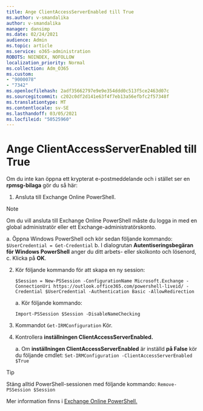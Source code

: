 ```yaml
---
title: Ange ClientAccessServerEnabled till True
ms.author: v-smandalika
author: v-smandalika
manager: dansimp
ms.date: 02/24/2021
audience: Admin
ms.topic: article
ms.service: o365-administration
ROBOTS: NOINDEX, NOFOLLOW
localization_priority: Normal
ms.collection: Adm_O365
ms.custom:
- "9000078"
- "7342"
ms.openlocfilehash: 2adf35662797e9e9e354ddd0c513f5ce2463d07c
ms.sourcegitcommit: c202c0df2d141e63f4f7eb13a56efbfc2f57348f
ms.translationtype: MT
ms.contentlocale: sv-SE
ms.lasthandoff: 03/05/2021
ms.locfileid: "50525960"
---
```

# <a name="set-clientaccessserverenabled-to-true"></a>Ange ClientAccessServerEnabled till True

Om du inte kan öppna ett krypterat e-postmeddelande och i stället ser en **rpmsg-bilaga** gör du så här:

1. Ansluta till Exchange Online PowerShell.

> [!NOTE]
> Om du vill ansluta till Exchange Online PowerShell måste du logga in med en global administratör eller ett Exchange-administratörskonto.

   a. Öppna Windows PowerShell och kör sedan följande kommando: `$UserCredential = Get-Credential`
b. I dialogrutan **Autentiseringsbegäran för Windows PowerShell** anger du ditt arbets- eller skolkonto och lösenord, c. Klicka på **OK**. 

2. Kör följande kommando för att skapa en ny session:

    `$Session = New-PSSession -ConfigurationName Microsoft.Exchange -ConnectionUri https://outlook.office365.com/powershell-liveid/ -Credential $UserCredential -Authentication Basic -AllowRedirection`

    a. Kör följande kommando:
    
    `Import-PSSession $Session -DisableNameChecking`

3. Kommandot `Get-IRMConfiguration` Kör.

4. Kontrollera **inställningen ClientAccessServerEnabled.** 

    a. Om **inställningen ClientAccessServerEnabled** är inställd **på False** kör du följande cmdlet: `Set-IRMConfiguration -ClientAccessServerEnabled $True`

> [!TIP]
> Stäng alltid PowerShell-sessionen med följande kommando: `Remove-PSSession $Session`

Mer information finns i [Exchange Online PowerShell.](https://docs.microsoft.com/powershell/exchange/connect-to-exchange-online-powershell)

